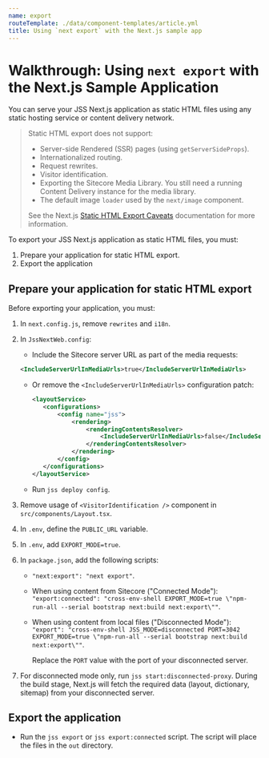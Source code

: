 ```yaml
---
name: export
routeTemplate: ./data/component-templates/article.yml
title: Using `next export` with the Next.js sample app
---
```

# Walkthrough: Using `next export` with the Next.js Sample Application

You can serve your JSS Next.js application as static HTML files using any static hosting service or content delivery network. 

> Static HTML export does not support: 
>
> * Server-side Rendered (SSR) pages (using `getServerSideProps`).
> * Internationalized routing.
> * Request rewrites.
> * Visitor identification. 
> * Exporting the Sitecore Media Library. You still need a running Content Delivery instance for the media library.
> * The default image `loader` used by the `next/image` component.
>
> See the  Next.js  [Static HTML Export Caveats](https://nextjs.org/docs/advanced-features/static-html-export/#caveats) documentation for more information.

To export your JSS Next.js application as static HTML files, you must: 

1. Prepare your application for static HTML export.
2. Export the application

## Prepare your application for static HTML export

Before exporting your application, you must: 

1. In `next.config.js`, remove `rewrites` and `i18n`.

2. In `JssNextWeb.config`:

   *  Include the Sitecore server URL as part of the media requests: 

     ```xml
     <IncludeServerUrlInMediaUrls>true</IncludeServerUrlInMediaUrls>
     ```

   * Or  remove the `<IncludeServerUrlInMediaUrls>` configuration patch:

     ```xml
     <layoutService>
     	<configurations>
     		<config name="jss">
     			<rendering>
     				<renderingContentsResolver>
     					<IncludeServerUrlInMediaUrls>false</IncludeServerUrlInMediaUrls>
     				</renderingContentsResolver>
     			</rendering>
     		</config>
     	</configurations>
     </layoutService>
     ```

   * Run `jss deploy config`.

3. Remove usage of `<VisitorIdentification />` component in `src/components/Layout.tsx`.

4. In `.env`, define the `PUBLIC_URL` variable.

5. In `.env`, add `EXPORT_MODE=true`.

5. In `package.json`, add the following scripts: 

   * `"next:export": "next export"`.

   * When using content from Sitecore ("Connected Mode"): `"export:connected": "cross-env-shell EXPORT_MODE=true \"npm-run-all --serial bootstrap next:build next:export\""`.

   * When using content from local files ("Disconnected Mode"): `"export": "cross-env-shell JSS_MODE=disconnected PORT=3042 EXPORT_MODE=true \"npm-run-all --serial bootstrap next:build next:export\""`.

      Replace the `PORT` value with the port of your disconnected server.

6. For disconnected mode only, run `jss start:disconnected-proxy`. During the build stage, Next.js will fetch the required data (layout, dictionary, sitemap) from your disconnected server.

## Export the application

* Run the `jss export` or `jss export:connected` script.  The script will place the files in the `out` directory.
